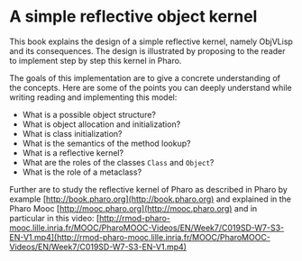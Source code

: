 # A simple reflective object kernel

This book explains the design of a simple reflective kernel, namely ObjVLisp and its consequences. 
The design is illustrated by proposing to the reader to implement step by step this kernel in Pharo.

The goals of this implementation are to give a concrete understanding of the concepts.
Here are some of the points you can deeply understand while writing reading and implementing this model:

- What is a possible object structure?
- What is object allocation and initialization?
- What is class initialization?
- What is the semantics of the method lookup?
- What is a reflective kernel?
- What are the roles of the classes `Class` and `Object`?
- What is the role of a metaclass?

Further are to study the reflective kernel of Pharo as described in Pharo by example [http://book.pharo.org](http://book.pharo.org) and explained in the Pharo Mooc [http://mooc.pharo.org](http://mooc.pharo.org) and in particular in this video: 
[http://rmod-pharo-mooc.lille.inria.fr/MOOC/PharoMOOC-Videos/EN/Week7/C019SD-W7-S3-EN-V1.mp4](http://rmod-pharo-mooc.lille.inria.fr/MOOC/PharoMOOC-Videos/EN/Week7/C019SD-W7-S3-EN-V1.mp4)
